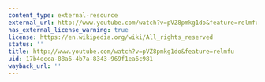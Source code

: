 ```yaml
---
content_type: external-resource
external_url: http://www.youtube.com/watch?v=pVZ8pmkg1do&feature=relmfu
has_external_license_warning: true
license: https://en.wikipedia.org/wiki/All_rights_reserved
status: ''
title: http://www.youtube.com/watch?v=pVZ8pmkg1do&feature=relmfu
uid: 17b4ecca-88a6-4b7a-8343-969f1ea6c981
wayback_url: ''
---
```

